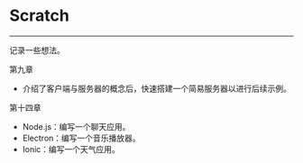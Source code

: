 # Scratch

---

记录一些想法。



第九章

- 介绍了客户端与服务器的概念后，快速搭建一个简易服务器以进行后续示例。



第十四章

- Node.js：编写一个聊天应用。
- Electron：编写一个音乐播放器。
- Ionic：编写一个天气应用。

